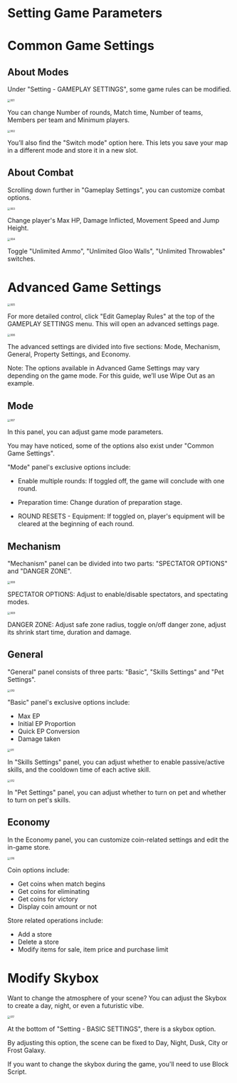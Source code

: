 # Setting Game Parameters

# Common Game Settings

## About Modes

Under "Setting - GAMEPLAY SETTINGS", some game rules can be modified.

<img src="https://dl.dir.freefiremobile.com/common/OB46/CSH/OfficialWeb/CLtutorial/003_SettingGamePara/001.jpg" alt="001" style="zoom:40%;" />

You can change Number of rounds, Match time, Number of teams, Members per team and Minimum players.

<img src="https://dl.dir.freefiremobile.com/common/OB46/CSH/OfficialWeb/CLtutorial/003_SettingGamePara/002.jpg" alt="002" style="zoom:40%;" />

You’ll also find the "Switch mode" option here. This lets you save your map in a different mode and store it in a new slot.

## About Combat

Scrolling down further in "Gameplay Settings", you can customize combat options.

<img src="https://dl.dir.freefiremobile.com/common/OB46/CSH/OfficialWeb/CLtutorial/003_SettingGamePara/003.jpg" alt="003" style="zoom:40%;" />

Change player's Max HP, Damage Inflicted, Movement Speed and Jump Height.

<img src="https://dl.dir.freefiremobile.com/common/OB46/CSH/OfficialWeb/CLtutorial/003_SettingGamePara/004.jpg" alt="004" style="zoom:40%;" />

Toggle "Unlimited Ammo", "Unlimited Gloo Walls", "Unlimited Throwables" switches.

#  Advanced Game Settings

<img src="https://dl.dir.freefiremobile.com/common/OB46/CSH/OfficialWeb/CLtutorial/003_SettingGamePara/005.jpg" alt="005" style="zoom:40%;" />

For more detailed control, click "Edit Gameplay Rules" at the top of the GAMEPLAY SETTINGS menu. This will open an advanced settings page.

<img src="https://dl.dir.freefiremobile.com/common/OB46/CSH/OfficialWeb/CLtutorial/003_SettingGamePara/006.jpg" alt="006" style="zoom:40%;" />

The advanced settings are divided into five sections: Mode, Mechanism, General, Property Settings, and Economy.

Note: The options available in Advanced Game Settings may vary depending on the game mode. For this guide, we’ll use Wipe Out as an example.

## Mode

<img src="https://dl.dir.freefiremobile.com/common/OB46/CSH/OfficialWeb/CLtutorial/003_SettingGamePara/007.jpg" alt="007" style="zoom:40%;" />

In this panel, you can adjust game mode parameters.

You may have noticed, some of the options also exist under "Common Game Settings".

"Mode" panel's exclusive options include:

- Enable multiple rounds: If toggled off, the game will conclude with one round.

- Preparation time: Change duration of preparation stage.

- ROUND RESETS - Equipment: If toggled on, player's equipment will be cleared at the beginning of each round.

## Mechanism

"Mechanism" panel can be divided into two parts: "SPECTATOR OPTIONS" and "DANGER ZONE".

<img src="https://dl.dir.freefiremobile.com/common/OB46/CSH/OfficialWeb/CLtutorial/003_SettingGamePara/008.jpg" alt="008" style="zoom:40%;" />

SPECTATOR OPTIONS: Adjust to enable/disable spectators, and spectating modes.

<img src="https://dl.dir.freefiremobile.com/common/OB46/CSH/OfficialWeb/CLtutorial/003_SettingGamePara/009.jpg" alt="009" style="zoom:40%;" />

DANGER ZONE: Adjust safe zone radius, toggle on/off danger zone, adjust its shrink start time, duration and damage.

## General

"General" panel consists of three parts: "Basic", "Skills Settings" and "Pet Settings".

<img src="https://dl.dir.freefiremobile.com/common/OB46/CSH/OfficialWeb/CLtutorial/003_SettingGamePara/010.jpg" alt="010" style="zoom:40%;" />

"Basic" panel's exclusive options include:

- Max EP
- Initial EP Proportion
- Quick EP Conversion
- Damage taken

<img src="https://dl.dir.freefiremobile.com/common/OB46/CSH/OfficialWeb/CLtutorial/003_SettingGamePara/011.jpg" alt="011" style="zoom:40%;" />

In "Skills Settings" panel, you can adjust whether to enable passive/active skills, and the cooldown time of each active skill.

<img src="https://dl.dir.freefiremobile.com/common/OB46/CSH/OfficialWeb/CLtutorial/003_SettingGamePara/012.jpg" alt="012" style="zoom:40%;" />

In "Pet Settings" panel, you can adjust whether to turn on pet and whether to turn on pet's skills.

## Economy

In the Economy panel, you can customize coin-related settings and edit the in-game store.

<img src="https://dl.dir.freefiremobile.com/common/OB46/CSH/OfficialWeb/CLtutorial/003_SettingGamePara/016.jpg" alt="016" style="zoom:40%;" />

Coin options include:

- Get coins when match begins
- Get coins for eliminating
- Get coins for victory
- Display coin amount or not

Store related operations include:

- Add a store
- Delete a store
- Modify items for sale, item price and purchase limit

# Modify Skybox

Want to change the atmosphere of your scene? You can adjust the Skybox to create a day, night, or even a futuristic vibe.

<img src="https://dl.dir.freefiremobile.com/common/OB46/CSH/OfficialWeb/CLtutorial/003_SettingGamePara/017.jpg" alt="017" style="zoom:40%;" />

At the bottom of "Setting - BASIC SETTINGS", there is a skybox option.

By adjusting this option, the scene can be fixed to Day, Night, Dusk, City or Frost Galaxy.

If you want to change the skybox during the game, you'll need to use Block Script.

